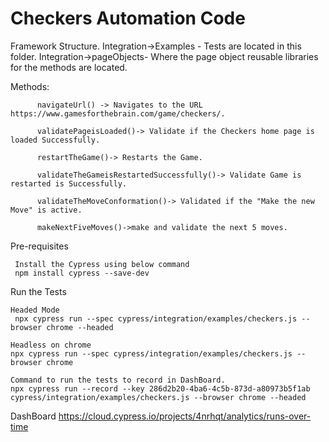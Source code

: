 # Checkers Automation Code


Framework Structure.
     Integration->Examples -  Tests are located in this folder.
     Integration->pageObjects- Where the page object reusable libraries for the methods are located.

Methods:

          navigateUrl() -> Navigates to the URL https://www.gamesforthebrain.com/game/checkers/.
          
          validatePageisLoaded()-> Validate if the Checkers home page is loaded Successfully.
          
          restartTheGame()-> Restarts the Game.
          
          validateTheGameisRestartedSuccessfully()-> Validate Game is restarted is Successfully.
          
          validateTheMoveConformation()-> Validated if the "Make the new Move" is active.
          
          makeNextFiveMoves()->make and validate the next 5 moves.

          
Pre-requisites

     Install the Cypress using below command
     npm install cypress --save-dev
     
Run the Tests

    Headed Mode
     npx cypress run --spec cypress/integration/examples/checkers.js --browser chrome --headed
     
    Headless on chrome
    npx cypress run --spec cypress/integration/examples/checkers.js --browser chrome
    
    Command to run the tests to record in DashBoard.
    npx cypress run --record --key 286d2b20-4ba6-4c5b-873d-a80973b5f1ab cypress/integration/examples/checkers.js --browser chrome --headed

DashBoard
https://cloud.cypress.io/projects/4nrhqt/analytics/runs-over-time
